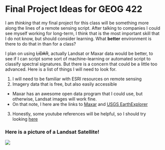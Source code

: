 # Final Project Ideas for GEOG 422

I am _thinking_ that my final project for this class will be something more along the lines of a remote sensing script. After talking to companies I could 
see myself working for long-term, I think that is the most important skill that I do not know, but should consider learning. What **better** environment is there
to do that in than for a class?

I plan on using ~~LiDAR~~, actually Landsat or Maxar data would be better, to see if I can script some sort of machine-learning or automated script to classify spectral signatures. But
there is a concern that could be a little too advanced. Here is a list of things I will need to look for. 

1. I will need to be familiar with ESRI resources on remote sensing
2. Imagery data that is free, but also easily accessible
  * Maxar has an awesome open data program that I could use, but otherwise, Landsat images will work fine. 
  * On that note, I here are the links to [Maxar](https://www.maxar.com/open-data) and [USGS EarthExplorer](https://earthexplorer.usgs.gov/)
3. Honestly, some youtube references will be helpful, so I should try looking [here](https://www.youtube.com/watch?v=Lqirs04EccA)

### Here is a picture of a Landsat Satellite!

![](https://th.bing.com/th/id/R.5c9db11ac471fce82be54ea610ff284e?rik=wvlIONRr4vSGhA&riu=http%3a%2f%2fwww.nasa.gov%2fsites%2fdefault%2ffiles%2f578319main_20110809-ldcm-lrg.jpeg&ehk=i6O%2foG0i5HemaGyW1f0ppGffMspjg1nGY06qCISwGZQ%3d&risl=&pid=ImgRaw&r=0)